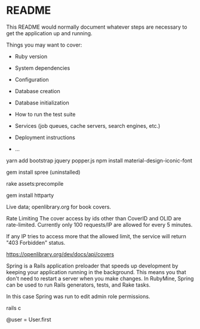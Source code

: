 # README

This README would normally document whatever steps are necessary to get the
application up and running.

Things you may want to cover:

* Ruby version

* System dependencies

* Configuration

* Database creation

* Database initialization

* How to run the test suite

* Services (job queues, cache servers, search engines, etc.)

* Deployment instructions

* ...

yarn add bootstrap jquery popper.js
npm install material-design-iconic-font

gem install spree (uninstalled)

rake assets:precompile  



gem install httparty


Live data; openlibrary.org for book covers. 

Rate Limiting
The cover access by ids other than CoverID and OLID are rate-limited. Currently only 100 requests/IP are allowed for every 5 minutes.

If any IP tries to access more that the allowed limit, the service will return "403 Forbidden" status.

https://openlibrary.org/dev/docs/api/covers





Spring is a Rails application preloader that speeds up development by keeping your application running in the background. This means you that don't need to restart a server when you make changes. In RubyMine, Spring can be used to run Rails generators, tests, and Rake tasks.

In this case Spring was run to edit admin role permissions.

rails c

@user = User.first